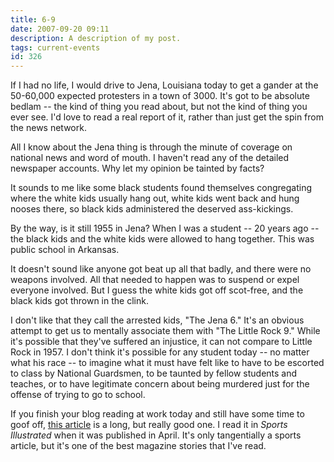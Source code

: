 ```yaml
---
title: 6-9
date: 2007-09-20 09:11
description: A description of my post.
tags: current-events
id: 326
---
```

If I had no life, I would drive to Jena, Louisiana today to get a gander at the 50-60,000 expected protesters in a town of 3000.  It's got to be absolute bedlam -- the kind of thing you read about, but not the kind of thing you ever see.  I'd love to read a real report of it, rather than just get the spin from the news network.

All I know about the Jena thing is through the minute of coverage on national news and word of mouth.  I haven't read any of the detailed newspaper accounts.  Why let my opinion be tainted by facts?

It sounds to me like some black students found themselves congregating where the white kids usually hang out, white kids went back and hung nooses there, so black kids administered the deserved ass-kickings.  

By the way, is it still 1955 in Jena?  When I was a student -- 20 years ago -- the black kids and the white kids were allowed to hang together.  This was public school in Arkansas.

It doesn't sound like anyone got beat up all that badly, and there were no weapons involved.  All that needed to happen was to suspend or expel everyone involved.  But I guess the white kids got off scot-free, and the black kids got thrown in the clink.  

I don't like that they call the arrested kids, "The Jena 6."  It's an obvious attempt to get us to mentally associate them with "The Little Rock 9."  While it's possible that they've suffered an injustice, it can not compare to Little Rock in 1957.  I don't think it's possible for any student today -- no  matter what his race -- to imagine what it must have felt like to have to be escorted to class by National Guardsmen, to be taunted by fellow students and teaches, or to have legitimate concern about being murdered just for the offense of trying to go to school.

If you finish your blog reading at work today and still have some time to goof off, <a href="http://sportsillustrated.cnn.com/2007/writers/the_bonus/04/05/little.rock0409/2.html" target="_blank">this article</a> is a long, but really good one.  I read it in <i>Sports Illustrated</i> when it was published in April.  It's only tangentially a sports article, but it's one of the best magazine stories that I've read.


